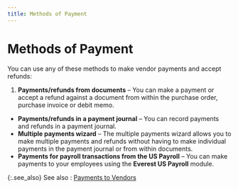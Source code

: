 ```yaml
---
title: Methods of Payment
---
```


# Methods of Payment


You can use any of these methods to make vendor payments and accept  refunds:

1. **Payments/refunds 
 from documents** – You can make a payment or accept a refund against  a document from within the purchase order, purchase invoice or debit memo.
- **Payments/refunds 
 in a payment journal** – You can record payments and refunds in a  payment journal.
- **Multiple payments 
 wizard** – The multiple payments wizard allows you to make multiple  payments and refunds without having to make individual payments in the  payment journal or from within documents.
- **Payments for 
 payroll transactions from the US Payroll** – You can make payments  to your employees using the **Everest US 
 Payroll** module.



{:.see_also}
See also
: [Payments to Vendors]({{site.acc_baseurl}}/vendor-payments-and-refunds/payments_to_vendors.html)
